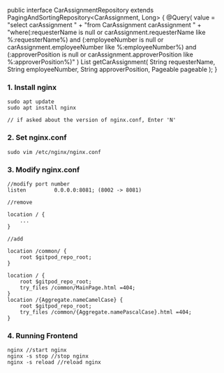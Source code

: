 public interface CarAssignmentRepository
    extends PagingAndSortingRepository<CarAssignment, Long> {
    @Query(
        value = "select carAssignment " +
        "from CarAssignment carAssignment " +
        "where(:requesterName is null or carAssignment.requesterName like %:requesterName%) and (:employeeNumber is null or carAssignment.employeeNumber like %:employeeNumber%) and (:approverPosition is null or carAssignment.approverPosition like %:approverPosition%)"
    )
    List<CarAssignment> getCarAssignment(
        String requesterName,
        String employeeNumber,
        String approverPosition,
        Pageable pageable
    );
}

### 1. Install nginx

```
sudo apt update
sudo apt install nginx

// if asked about the version of nginx.conf, Enter 'N'
```

### 2. Set nginx.conf

```
sudo vim /etc/nginx/nginx.conf
```

### 3. Modify nginx.conf

```
//modify port number
listen         0.0.0.0:8081; (8002 -> 8081)
```
```
//remove 

location / {
    ...
}
```
```
//add

location /common/ {
    root $gitpod_repo_root;
}

location / {
    root $gitpod_repo_root;
    try_files /common/MainPage.html =404;
}
location /{Aggregate.nameCamelCase} {
    root $gitpod_repo_root;
    try_files /common/{Aggregate.namePascalCase}.html =404;
}
```

### 4. Running Frontend

```
nginx //start nginx
nginx -s stop //stop nginx
nginx -s reload //reload nginx
```
